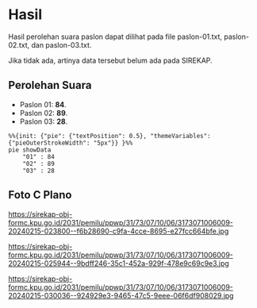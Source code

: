 # Hasil

Hasil perolehan suara paslon dapat dilihat pada file paslon-01.txt, paslon-02.txt, dan paslon-03.txt.

Jika tidak ada, artinya data tersebut belum ada pada SIREKAP.

## Perolehan Suara

 * Paslon 01: **84**.
 * Paslon 02: **89**.
 * Paslon 03: **28**.

```mermaid
%%{init: {"pie": {"textPosition": 0.5}, "themeVariables": {"pieOuterStrokeWidth": "5px"}} }%%
pie showData
    "01" : 84
    "02" : 89
    "03" : 28
```
## Foto C Plano

https://sirekap-obj-formc.kpu.go.id/2031/pemilu/ppwp/31/73/07/10/06/3173071006009-20240215-023800--f6b28690-c9fa-4cce-8695-e27fcc664bfe.jpg

https://sirekap-obj-formc.kpu.go.id/2031/pemilu/ppwp/31/73/07/10/06/3173071006009-20240215-025944--9bdff246-35c1-452a-929f-478e9c69c9e3.jpg

https://sirekap-obj-formc.kpu.go.id/2031/pemilu/ppwp/31/73/07/10/06/3173071006009-20240215-030036--924929e3-9465-47c5-9eee-06f6df908029.jpg
